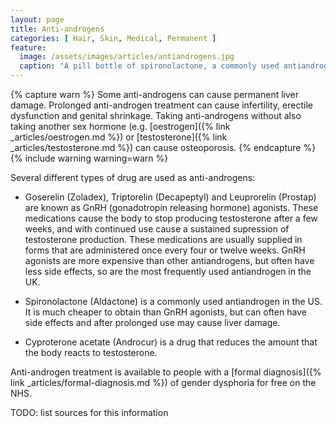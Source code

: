 ```yaml
---
layout: page
title: Anti-androgens
categories: [ Hair, Skin, Medical, Permanent ]
feature:
  image: /assets/images/articles/antiandrogens.jpg
  caption: "A pill bottle of spironolactone, a commonly used antiandrogen"
---
```


{% capture warn %}
Some anti-androgens can cause permanent liver damage.  Prolonged anti-androgen
treatment can cause infertility, erectile dysfunction and genital shrinkage.
Taking anti-androgens without also taking another sex hormone (e.g.
[oestrogen]({% link _articles/oestrogen.md %}) or [testosterone]({% link _articles/testosterone.md %})
can cause osteoporosis.
{% endcapture %}
{% include warning warning=warn %}

Several different types of drug are used as anti-androgens:

- Goserelin (Zoladex), Triptorelin (Decapeptyl) and Leuprorelin (Prostap) are known as GnRH (gonadotropin releasing hormone) agonists. These medications cause the body to stop producing testosterone after a few weeks, and with continued use cause a sustained supression of testosterone production. These medications are usually supplied in forms that are administered once every four or twelve weeks. GnRH agonists are more expensive than other antiandrogens, but often have less side effects, so are the most frequently used antiandrogen in the UK.

- Spironolactone (Aldactone) is a commonly used antiandrogen in the US. It is much cheaper to obtain than GnRH agonists, but can often have side effects and after prolonged use may cause liver damage.

- Cyproterone acetate (Androcur) is a drug that reduces the amount that the body reacts to testosterone.

Anti-androgen treatment is available to people with a [formal diagnosis]({% link _articles/formal-diagnosis.md %}) of gender dysphoria for free on the NHS.

TODO: list sources for this information
